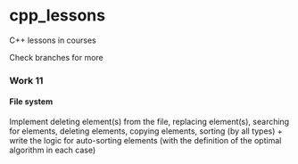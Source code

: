 # cpp_lessons
C++ lessons in courses

Check branches for more


### Work 11
#### File system
Implement deleting element(s) from the file, replacing element(s), searching for elements, deleting elements, copying elements, sorting (by all types) + write the logic for auto-sorting elements (with the definition of the optimal algorithm in each case)